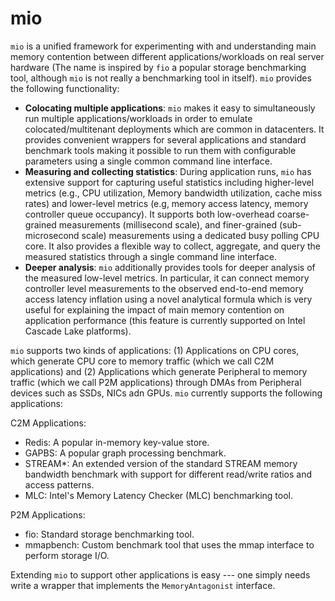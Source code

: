 # mio
`mio` is a unified framework for experimenting with and understanding main memory contention between different applications/workloads on real server hardware (The name is inspired by `fio` a popular storage benchmarking tool, although `mio` is not really a benchmarking tool in itself). `mio` provides the following functionality:

* **Colocating multiple applications**: `mio` makes it easy to simultaneously run multiple applications/workloads in order to emulate colocated/multitenant deployments which are common in datacenters. It provides convenient wrappers for several applications and standard benchmark tools making it possible to run them with configurable parameters using a single common command line interface.
* **Measuring and collecting statistics**: During application runs, `mio` has extensive support for capturing useful statistics including higher-level metrics (e.g., CPU utilization, Memory bandwidth utilization, cache miss rates) and lower-level metrics (e.g, memory access latency, memory controller queue occupancy). It supports both low-overhead coarse-grained measurements (millisecond scale), and finer-grained (sub-microsecond scale) measurements using a dedicated busy polling CPU core. It also provides a flexible way to collect, aggregate, and query the measured statistics through a single command line interface.
* **Deeper analysis**: `mio` additionally provides tools for deeper analysis of the measured low-level metrics. In particular, it can connect memory controller level measurements to the observed end-to-end memory access latency inflation using a novel analytical formula which is very useful for explaining the impact of main memory contention on application performance (this feature is currently supported on Intel Cascade Lake platforms).

`mio` supports two kinds of applications: (1) Applications on CPU cores, which generate CPU core to memory traffic (which we call C2M applications) and (2) Applications which generate Peripheral to memory traffic (which we call P2M applications) through DMAs from Peripheral devices such as SSDs, NICs adn GPUs. `mio` currently supports the following applications:

C2M Applications:
* Redis: A popular in-memory key-value store.
* GAPBS: A popular graph processing benchmark.
* STREAM*: An extended version of the standard STREAM memory bandwidth benchmark with support for different read/write ratios and access patterns.
* MLC: Intel's Memory Latency Checker (MLC) benchmarking tool.

P2M Applications:
* fio: Standard storage benchmarking tool.
* mmapbench: Custom benchmark tool that uses the mmap interface to perform storage I/O.

Extending `mio` to support other applications is easy --- one simply needs write a wrapper that implements the `MemoryAntagonist` interface. 